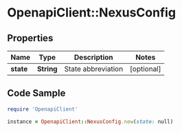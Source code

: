 # OpenapiClient::NexusConfig

## Properties

Name | Type | Description | Notes
------------ | ------------- | ------------- | -------------
**state** | **String** | State abbreviation | [optional] 

## Code Sample

```ruby
require 'OpenapiClient'

instance = OpenapiClient::NexusConfig.new(state: null)
```


